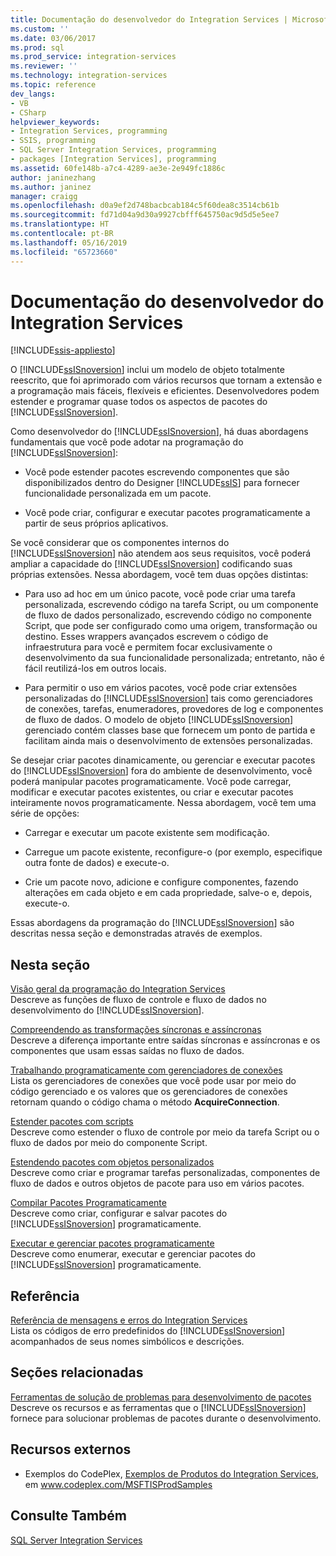 ```yaml
---
title: Documentação do desenvolvedor do Integration Services | Microsoft Docs
ms.custom: ''
ms.date: 03/06/2017
ms.prod: sql
ms.prod_service: integration-services
ms.reviewer: ''
ms.technology: integration-services
ms.topic: reference
dev_langs:
- VB
- CSharp
helpviewer_keywords:
- Integration Services, programming
- SSIS, programming
- SQL Server Integration Services, programming
- packages [Integration Services], programming
ms.assetid: 60fe148b-a7c4-4289-ae3e-2e949fc1886c
author: janinezhang
ms.author: janinez
manager: craigg
ms.openlocfilehash: d0a9ef2d748bacbcab184c5f60dea8c3514cb61b
ms.sourcegitcommit: fd71d04a9d30a9927cbfff645750ac9d5d5e5ee7
ms.translationtype: HT
ms.contentlocale: pt-BR
ms.lasthandoff: 05/16/2019
ms.locfileid: "65723660"
---
```

# <a name="integration-services-developer-documentation"></a>Documentação do desenvolvedor do Integration Services

[!INCLUDE[ssis-appliesto](../includes/ssis-appliesto-ssvrpluslinux-asdb-asdw-xxx.md)]


  O [!INCLUDE[ssISnoversion](../includes/ssisnoversion-md.md)] inclui um modelo de objeto totalmente reescrito, que foi aprimorado com vários recursos que tornam a extensão e a programação mais fáceis, flexíveis e eficientes. Desenvolvedores podem estender e programar quase todos os aspectos de pacotes do [!INCLUDE[ssISnoversion](../includes/ssisnoversion-md.md)].  
  
 Como desenvolvedor do [!INCLUDE[ssISnoversion](../includes/ssisnoversion-md.md)], há duas abordagens fundamentais que você pode adotar na programação do [!INCLUDE[ssISnoversion](../includes/ssisnoversion-md.md)]:  
  
-   Você pode estender pacotes escrevendo componentes que são disponibilizados dentro do Designer [!INCLUDE[ssIS](../includes/ssis-md.md)] para fornecer funcionalidade personalizada em um pacote.  
  
-   Você pode criar, configurar e executar pacotes programaticamente a partir de seus próprios aplicativos.  
  
 Se você considerar que os componentes internos do [!INCLUDE[ssISnoversion](../includes/ssisnoversion-md.md)] não atendem aos seus requisitos, você poderá ampliar a capacidade do [!INCLUDE[ssISnoversion](../includes/ssisnoversion-md.md)] codificando suas próprias extensões. Nessa abordagem, você tem duas opções distintas:  
  
-   Para uso ad hoc em um único pacote, você pode criar uma tarefa personalizada, escrevendo código na tarefa Script, ou um componente de fluxo de dados personalizado, escrevendo código no componente Script, que pode ser configurado como uma origem, transformação ou destino. Esses wrappers avançados escrevem o código de infraestrutura para você e permitem focar exclusivamente o desenvolvimento da sua funcionalidade personalizada; entretanto, não é fácil reutilizá-los em outros locais.  
  
-   Para permitir o uso em vários pacotes, você pode criar extensões personalizadas do [!INCLUDE[ssISnoversion](../includes/ssisnoversion-md.md)] tais como gerenciadores de conexões, tarefas, enumeradores, provedores de log e componentes de fluxo de dados. O modelo de objeto [!INCLUDE[ssISnoversion](../includes/ssisnoversion-md.md)] gerenciado contém classes base que fornecem um ponto de partida e facilitam ainda mais o desenvolvimento de extensões personalizadas.  
  
 Se desejar criar pacotes dinamicamente, ou gerenciar e executar pacotes do [!INCLUDE[ssISnoversion](../includes/ssisnoversion-md.md)] fora do ambiente de desenvolvimento, você poderá manipular pacotes programaticamente. Você pode carregar, modificar e executar pacotes existentes, ou criar e executar pacotes inteiramente novos programaticamente. Nessa abordagem, você tem uma série de opções:  
  
-   Carregar e executar um pacote existente sem modificação.  
  
-   Carregue um pacote existente, reconfigure-o (por exemplo, especifique outra fonte de dados) e execute-o.  
  
-   Crie um pacote novo, adicione e configure componentes, fazendo alterações em cada objeto e em cada propriedade, salve-o e, depois, execute-o.  
  
 Essas abordagens da programação do [!INCLUDE[ssISnoversion](../includes/ssisnoversion-md.md)] são descritas nessa seção e demonstradas através de exemplos.  
  
## <a name="in-this-section"></a>Nesta seção  
 [Visão geral da programação do Integration Services](../integration-services/integration-services-programming-overview.md)  
 Descreve as funções de fluxo de controle e fluxo de dados no desenvolvimento do [!INCLUDE[ssISnoversion](../includes/ssisnoversion-md.md)].  
  
 [Compreendendo as transformações síncronas e assíncronas](../integration-services/understanding-synchronous-and-asynchronous-transformations.md)  
 Descreve a diferença importante entre saídas síncronas e assíncronas e os componentes que usam essas saídas no fluxo de dados.  
  
 [Trabalhando programaticamente com gerenciadores de conexões](../integration-services/working-with-connection-managers-programmatically.md)  
 Lista os gerenciadores de conexões que você pode usar por meio do código gerenciado e os valores que os gerenciadores de conexões retornam quando o código chama o método **AcquireConnection**.  
  
 [Estender pacotes com scripts](../integration-services/extending-packages-scripting/extending-packages-with-scripting.md)  
 Descreve como estender o fluxo de controle por meio da tarefa Script ou o fluxo de dados por meio do componente Script.  
  
 [Estendendo pacotes com objetos personalizados](../integration-services/extending-packages-custom-objects/extending-packages-with-custom-objects.md)  
 Descreve como criar e programar tarefas personalizadas, componentes de fluxo de dados e outros objetos de pacote para uso em vários pacotes.  
  
 [Compilar Pacotes Programaticamente](../integration-services/building-packages-programmatically/building-packages-programmatically.md)  
 Descreve como criar, configurar e salvar pacotes do [!INCLUDE[ssISnoversion](../includes/ssisnoversion-md.md)] programaticamente.  
  
 [Executar e gerenciar pacotes programaticamente](../integration-services/run-manage-packages-programmatically/running-and-managing-packages-programmatically.md)  
 Descreve como enumerar, executar e gerenciar pacotes do [!INCLUDE[ssISnoversion](../includes/ssisnoversion-md.md)] programaticamente.  
  
## <a name="reference"></a>Referência  
 [Referência de mensagens e erros do Integration Services](../integration-services/integration-services-error-and-message-reference.md)  
 Lista os códigos de erro predefinidos do [!INCLUDE[ssISnoversion](../includes/ssisnoversion-md.md)] acompanhados de seus nomes simbólicos e descrições.  
  
## <a name="related-sections"></a>Seções relacionadas  
 [Ferramentas de solução de problemas para desenvolvimento de pacotes](../integration-services/troubleshooting/troubleshooting-tools-for-package-development.md)  
 Descreve os recursos e as ferramentas que o [!INCLUDE[ssISnoversion](../includes/ssisnoversion-md.md)] fornece para solucionar problemas de pacotes durante o desenvolvimento.  
  
## <a name="external-resources"></a>Recursos externos  
  
-   Exemplos do CodePlex, [Exemplos de Produtos do Integration Services](https://go.microsoft.com/fwlink/?LinkID=131204), em www.codeplex.com/MSFTISProdSamples  
  
## <a name="see-also"></a>Consulte Também  
 [SQL Server Integration Services](../integration-services/sql-server-integration-services.md)  
  
  
